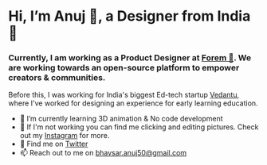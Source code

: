 # Hi, I’m Anuj 👋, a Designer from India📍

### Currently, I am working as a Product Designer at [Forem 🌱](https://www.forem.com/). We are working towards an open-source platform to empower creators & communities.

Before this, I was working for India's biggest Ed-tech startup [Vedantu](http://www.vedantu.com), where I've worked for designing an experience for early learning education.

- 🌱 I’m currently learning 3D animation & No code development
- 💞️ If I'm not working you can find me clicking and editing pictures. Check out my [Instagram](https://www.instagram.com/anuj.png/) for more.
- 🐥 Find me on [Twitter](https://twitter.com/anujbhavsar50)
- 📫 Reach out to me on bhavsar.anuj50@gmail.com
